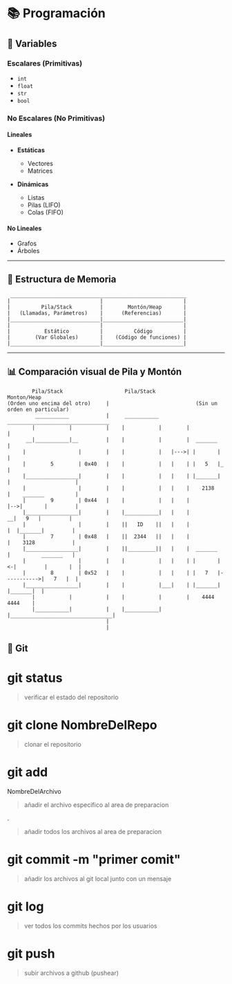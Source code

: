 # 📚 Programación

## 🔢 Variables

### Escalares (Primitivas)

- `int`
- `float`
- `str`
- `bool`

### No Escalares (No Primitivas)

#### Lineales

- **Estáticas**

  - Vectores
  - Matrices

- **Dinámicas**
  - Listas
  - Pilas (LIFO)
  - Colas (FIFO)

#### No Lineales

- Grafos
- Árboles

---

## 🧠 Estructura de Memoria

```
 _________________________________________________________
|                             |                          |
|          Pila/Stack         |        Montón/Heap       |
|   (Llamadas, Parámetros)    |      (Referencias)       |
|_____________________________|__________________________|
|                             |                          |
|           Estático          |          Código          |
|        (Var Globales)       |    (Código de funciones) |
|_____________________________|__________________________|
```

---

## 📊 Comparación visual de Pila y Montón

```
        Pila/Stack                    Pila/Stack                    Monton/Heap
(Orden uno encima del otro)     |                            (Sin un orden en particular)
         ___________            |     ___________          _________________________________
        |           |           |    |           |        |                                 |
      __|___________|__         |    |           |        |  _______                        |
     |                 |        |    |           |   |--->| |       |                       |
     |        5        | 0x40   |    |           |   |    | |   5   |_                      |
     |_________________|        |    |           |   |    | |_______| |                     |
     |                 |        |    |           |   |    |    2138   |    _______          |
     |        9        | 0x44   |    |           |   |    |           |-->|       |         |
     |_________________|        |    |___________|   |    |             __|   9   |         |
     |                 |        |    ||   ID    ||   |    |            |  |_______|         |
     |        7        | 0x48   |    ||  2344   ||   |    |            |    3128            |
     |_________________|        |    ||_________||   |    |  _______   |          _______   |
     |                 |        |    |           |   |    | |       |<-|         |       |  |
     |        8        | 0x52   |    |           |   |    | |   7   |----------->|   7   |  |
     |_________________|        |    |           |___|    | |_______|            |_______|  |
        |           |           |    |           |        |    4444                 4444    |
        |___________|           |    |___________|        |_________________________________|
                                |
                                |
```

## 🔢 Git

# git status

> verificar el estado del repositorio

# git clone NombreDelRepo

> clonar el repositorio

# git add

NombreDelArchivo

> añadir el archivo especifico al area de preparacion

.

> añadir todos los archivos al area de preparacion

# git commit -m "primer comit"

> añadir los archivos al git local junto con un mensaje

# git log

> ver todos los commits hechos por los usuarios

# git push

> subir archivos a github (pushear)

